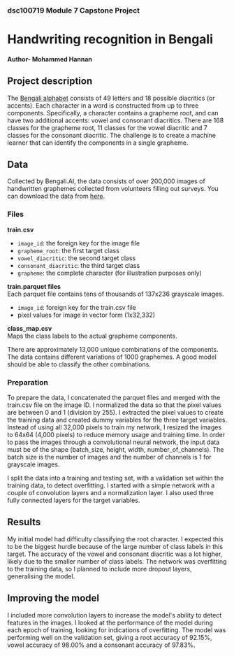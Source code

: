 ### dsc100719 Module 7 Capstone Project

# Handwriting recognition in Bengali

#### Author- Mohammed Hannan

## Project description

The <a href= https://en.wikipedia.org/wiki/Bengali_alphabet>Bengali alphabet</a> consists of 49 letters and 18 possible diacritics (or accents). Each character in a word is constructed from up to three components. Specifically, a character contains a grapheme root, and can have two additional accents: vowel and consonant diacritics. There are 168 classes for the grapheme root, 11 classes for the vowel diacritic and 7 classes for the consonant diacritic.  The challenge is to create a machine learner that can identify the components in a single grapheme.

## Data
Collected by Bengali.AI, the data consists of over 200,000 images of handwritten graphemes collected from volunteers filling out surveys. You can download the data from <a href= https://www.kaggle.com/c/bengaliai-cv19/data>here</a>.

### Files
<b>train.csv</b>
<UL>
    <LI><code>image_id</code>: the foreign key for the image file</LI>
    <LI><code>grapheme_root</code>: the first target class</LI>
    <LI><code>vowel_diacritic</code>: the second target class</LI>
    <LI><code>consonant_diacritic</code>: the third target class</LI>
    <LI><code>grapheme</code>: the complete character (for illustration purposes only)</LI>
</UL>

<b>train.parquet files</b><br>
Each parquet file contains tens of thousands of 137x236 grayscale images.
<UL>
    <LI><code>image_id</code>: foreign key for the train.csv file</LI>
    <LI> pixel values for image in vector form (1x32,332)</LI>
</UL>

<b>class_map.csv</b><br>
Maps the class labels to the actual grapheme components.

There are approximately 13,000 unique combinations of the components. The data contains different variations of 1000 graphemes. A good model should be able to classify the other combinations.

### Preparation

To prepare the data, I concatenated the parquet files and merged with the train.csv file on the image ID. I normalized the data so that the pixel values are between 0 and 1 (division by 255). I extracted the pixel values to create the training data and created dummy variables for the three target variables. Instead of using all 32,000 pixels to train my network, I resized the images to 64x64 (4,000 pixels) to reduce memory usage and training time. In order to pass the images through a convolutional neural network, the input data must be of the shape (batch_size, height, width, number_of_channels). The batch size is the number of images and the number of channels is 1 for grayscale images.

I split the data into a training and testing set, with a validation set within the training data, to detect overfitting. I started with a simple network with a couple of convolution layers and a normalization layer. I also used three fully connected layers for the target variables.

## Results

My initial model had difficulty classifying the root character. I expected this to be the biggest hurdle because of the large number of class labels in this target. The accuracy of the vowel and consonant diacritic was a lot higher, likely due to the smaller number of class labels. The network was overfitting to the training data, so I planned to include more dropout layers, generalising the model.

## Improving the model

I included more convolution layers to increase the model's ability to detect features in the images. I looked at the performance of the model during each epoch of training, looking for indications of overfitting. The model was performing well on the validation set, giving a root accuracy of 92.15%, vowel accuracy of 98.00% and a consonant accuracy of 97.83%.